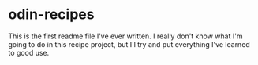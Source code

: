 # odin-recipes
This is the first readme file I've ever written. I really don't know what I'm going to do in this recipe project, but I'l try and put everything I've learned to good use.